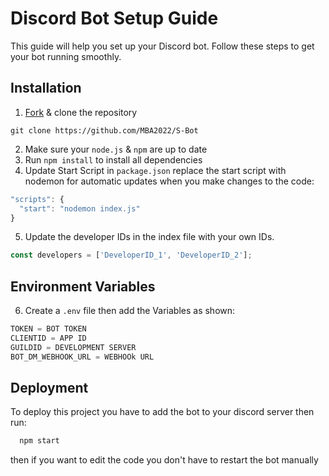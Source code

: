 # Discord Bot Setup Guide

This guide will help you set up your Discord bot. Follow these steps to get your bot running smoothly.

## Installation
  1. [Fork](https://github.com/MBA2022/S-Bot/fork) & clone the repository
```ssh
git clone https://github.com/MBA2022/S-Bot
```
  2. Make sure your `node.js` & `npm` are up to date
  3. Run ```npm install``` to install all dependencies
4. Update Start Script in `package.json`
replace the start script with nodemon for automatic updates when you make changes to the code:
```js
"scripts": {
  "start": "nodemon index.js"
}
```
5. Update the developer IDs in the index file with your own IDs.
```js
const developers = ['DeveloperID_1', 'DeveloperID_2'];
```
## Environment Variables

6. Create a `.env` file then add the Variables as shown:
```js
TOKEN = BOT TOKEN
CLIENTID = APP ID
GUILDID = DEVELOPMENT SERVER
BOT_DM_WEBHOOK_URL = WEBHOOk URL 

```
## Deployment

To deploy this project you have to add the bot to your discord server then run:

```bash
  npm start
```

then if you want to edit the code you don't have to restart the bot manually
